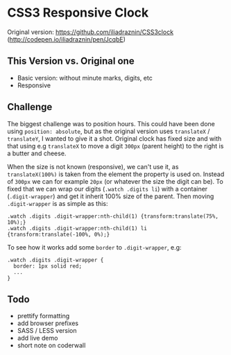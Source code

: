 # CSS3 Responsive Clock

Original version: https://github.com/iliadraznin/CSS3clock (http://codepen.io/iliadraznin/pen/JcqbE)

## This Version vs. Original one

- Basic version: without minute marks, digits, etc
- Responsive

## Challenge

The biggest challenge was to position hours. This could have been done using `position: absolute`, but as
the original version uses `translateX` / `translateY`, I wanted to give it a shot.
Original clock has fixed size and with that using e.g `translateX` to move a digit `300px` (parent height) to the right
is a butter and cheese.

When the size is not known (responsive), we can't use it, as `translateX(100%)` is taken from the element the property
is used on. Instead of `300px` we can for example `20px` (or whatever the size the digit can be).
To fixed that we can wrap our digits (`.watch .digits li`) with a container (`.digit-wrapper`) and get it
inherit 100% size of the parent. Then moving `.digit-wrapper` is as simple as this:

```
.watch .digits .digit-wrapper:nth-child(1) {transform:translate(75%, 10%);}
.watch .digits .digit-wrapper:nth-child(1) li  {transform:translate(-100%, 0%);}
```

To see how it works add some `border` to `.digit-wrapper`, e.g:

```
.watch .digits .digit-wrapper {
  border: 1px solid red;
  ...
}

```

## Todo

- prettify formatting
- add browser prefixes
- SASS / LESS version
- add live demo
- short note on coderwall
